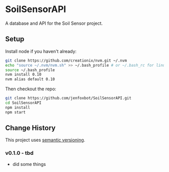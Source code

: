 # SoilSensorAPI

A database and API for the Soil Sensor project.

## Setup

Install node if you haven't already:

```bash
git clone https://github.com/creationix/nvm.git ~/.nvm
echo "source ~/.nvm/nvm.sh" >> ~/.bash_profile # or ~/.bash_rc for linux
source ~/.bash_profile
nvm install 0.10
nvm alias default 0.10
```

Then checkout the repo:

```bash
git clone https://github.com/jenfoxbot/SoilSensorAPI.git
cd SoilSensorAPI
npm install
npm start
```

## Change History

This project uses [semantic versioning](http://semver.org/).

### v0.1.0 - tbd

* did some things
